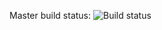 Master build status: ![Build status](https://app.bitrise.io/app/015bae2aa067e812/status.svg?token=e15-IyFfpvqiXfcm_b9OQQ)